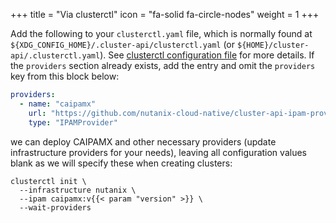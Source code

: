 +++
title = "Via clusterctl"
icon = "fa-solid fa-circle-nodes"
weight = 1
+++

Add the following to your `clusterctl.yaml` file, which is normally found at
`${XDG_CONFIG_HOME}/.cluster-api/clusterctl.yaml` (or `${HOME}/cluster-api/.clusterctl.yaml`). See [clusterctl
configuration file] for more details. If the `providers` section already exists, add the entry and omit the `providers`
key from this block below:

```yaml
providers:
  - name: "caipamx"
    url: "https://github.com/nutanix-cloud-native/cluster-api-ipam-provider-nutanix/releases/download/v{{< param "version" >}}/ipam-components.yaml"
    type: "IPAMProvider"
```

we can deploy CAIPAMX and other necessary providers (update infrastructure providers for your needs), leaving all
configuration values blank as we will specify these when creating clusters:

```shell
clusterctl init \
  --infrastructure nutanix \
  --ipam caipamx:v{{< param "version" >}} \
  --wait-providers
```

[clusterctl configuration file]: https://cluster-api.sigs.k8s.io/clusterctl/configuration.html?highlight=clusterctl%20config#variables
